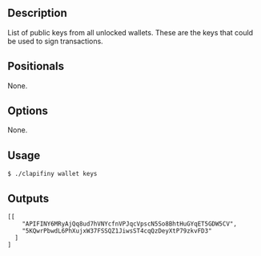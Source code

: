 ## Description

List of public keys from all unlocked wallets. These are the keys that could be used to sign transactions.

## Positionals
None.
## Options
None.
## Usage


```shell
$ ./clapifiny wallet keys
```

## Outputs


```shell
[[
    "APIFINY6MRyAjQq8ud7hVNYcfnVPJqcVpscN5So8BhtHuGYqET5GDW5CV",
    "5KQwrPbwdL6PhXujxW37FSSQZ1JiwsST4cqQzDeyXtP79zkvFD3"
  ]
]
```
